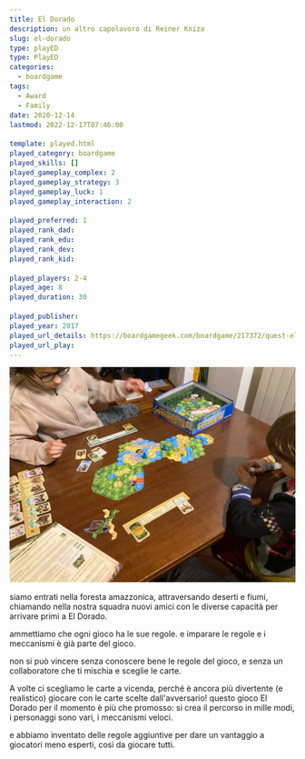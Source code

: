 ```yaml
---
title: El Dorado
description: un altro capolavoro di Reiner Kniza
slug: el-dorado
type: playED
type: PlayED
categories:
  - boardgame
tags:
  - Award
  - Family
date: 2020-12-14
lastmod: 2022-12-17T07:46:00

template: played.html
played_category: boardgame
played_skills: []
played_gameplay_complex: 2
played_gameplay_strategy: 3
played_gameplay_luck: 1
played_gameplay_interaction: 2

played_preferred: 1
played_rank_dad:
played_rank_edu: 
played_rank_dev: 
played_rank_kid: 

played_players: 2-4
played_age: 8
played_duration: 30

played_publisher: 
played_year: 2017
played_url_details: https://boardgamegeek.com/boardgame/217372/quest-el-dorado
played_url_play: 
---
```


![](img/el-dorado.webp)

siamo entrati nella foresta amazzonica, attraversando deserti e fiumi, chiamando nella nostra squadra nuovi amici con le diverse capacità per arrivare primi a El Dorado.

ammettiamo che ogni gioco ha le sue regole. e imparare le regole e i meccanismi è già parte del gioco.

non si può vincere senza conoscere bene le regole del gioco, e senza un collaboratore che ti mischia e sceglie le carte.

A volte ci scegliamo le carte a vicenda, perché è ancora più divertente
 (e realistico) giocare con le carte scelte dall'avversario!
questo gioco El Dorado per il momento è più che promosso: si crea il percorso in mille modi, i personaggi sono vari, i meccanismi veloci.

e abbiamo inventato delle regole aggiuntive per dare un vantaggio a giocatori meno esperti, così da giocare tutti.
